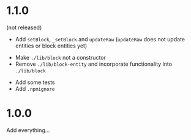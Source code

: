 # 1.1.0
(not released)
+ Add `setBlock`, `_setBlock` and `updateRaw` (`updateRaw` does not update entities or block entities yet)
* Make `./lib/block` not a constructor
* Remove `./lib/block-entity` and incorporate functionality into `./lib/block`
+ Add some tests
+ Add `.npmignore`

# 1.0.0
Add everything...
